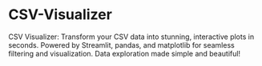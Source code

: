 # CSV-Visualizer
CSV Visualizer: Transform your CSV data into stunning, interactive plots in seconds. Powered by Streamlit, pandas, and matplotlib for seamless filtering and visualization. Data exploration made simple and beautiful!
